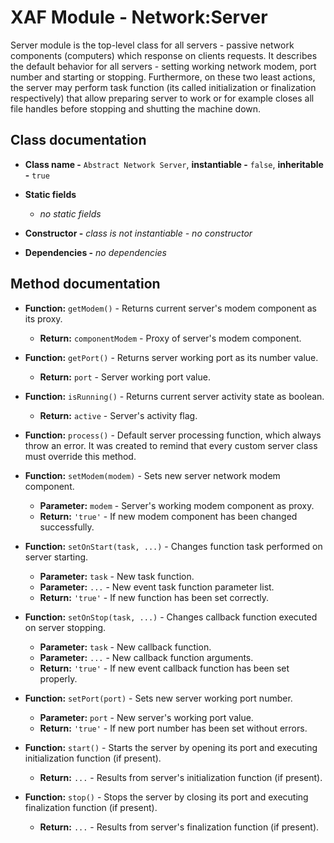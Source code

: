 # XAF Module - Network:Server

Server module is the top-level class for all servers - passive network components (computers) which response on clients requests. It describes the default behavior for all servers - setting working network modem, port number and starting or stopping. Furthermore, on these two least actions, the server may perform task function (its called initialization or finalization respectively) that allow preparing server to work or for example closes all file handles before stopping and shutting the machine down.

## Class documentation

* **Class name -** `Abstract Network Server`, **instantiable -** `false`, **inheritable -** `true`
* **Static fields**

  * *no static fields*

* **Constructor -** *class is not instantiable - no constructor*
* **Dependencies -** *no dependencies*

## Method documentation

* **Function:** `getModem()` - Returns current server's modem component as its proxy.

  * **Return:** `componentModem` - Proxy of server's modem component.

* **Function:** `getPort()` - Returns server working port as its number value.

  * **Return:** `port` - Server working port value.

* **Function:** `isRunning()` - Returns current server activity state as boolean.

  * **Return:** `active` - Server's activity flag.

* **Function:** `process()` - Default server processing function, which always throw an error. It was created to remind that every custom server class must override this method.

* **Function:** `setModem(modem)` - Sets new server network modem component.

  * **Parameter:** `modem` - Server's working modem component as proxy.
  * **Return:** `'true'` - If new modem component has been changed successfully.

* **Function:** `setOnStart(task, ...)` - Changes function task performed on server starting.

  * **Parameter:** `task` - New task function.
  * **Parameter:** `...` - New event task function parameter list.
  * **Return:** `'true'` - If new function has been set correctly.

* **Function:** `setOnStop(task, ...)` - Changes callback function executed on server stopping.

  * **Parameter:** `task` - New callback function.
  * **Parameter:** `...` - New callback function arguments.
  * **Return:** `'true'` - If new event callback function has been set properly.

* **Function:** `setPort(port)` - Sets new server working port number.

  * **Parameter:** `port` - New server's working port value.
  * **Return:** `'true'` - If new port number has been set without errors.

* **Function:** `start()` - Starts the server by opening its port and executing initialization function (if present).

  * **Return:** `...` - Results from server's initialization function (if present).

* **Function:** `stop()` - Stops the server by closing its port and executing finalization function (if present).

  * **Return:** `...` - Results from server's finalization function (if present).
